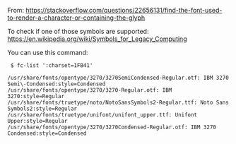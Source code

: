 From: https://stackoverflow.com/questions/22656131/find-the-font-used-to-render-a-character-or-containing-the-glyph

To check if one of those symbols are supported:
https://en.wikipedia.org/wiki/Symbols_for_Legacy_Computing

You can use this command:
```
 $ fc-list ':charset=1FB41'

/usr/share/fonts/opentype/3270/3270SemiCondensed-Regular.otf: IBM 3270 Semi\-Condensed:style=Condensed
/usr/share/fonts/opentype/3270/3270-Regular.otf: IBM 3270:style=Regular
/usr/share/fonts/truetype/noto/NotoSansSymbols2-Regular.ttf: Noto Sans Symbols2:style=Regular
/usr/share/fonts/truetype/unifont/unifont_upper.ttf: Unifont Upper:style=Regular
/usr/share/fonts/opentype/3270/3270Condensed-Regular.otf: IBM 3270 Condensed:style=Condensed

```